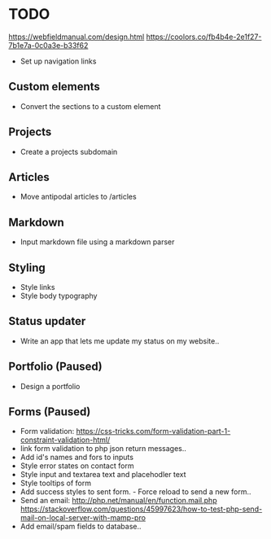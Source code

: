 # TODO
https://webfieldmanual.com/design.html
https://coolors.co/fb4b4e-2e1f27-7b1e7a-0c0a3e-b33f62

- Set up navigation links

## Custom elements
- Convert the sections to a custom element

## Projects
- Create a projects subdomain

## Articles
- Move antipodal articles to /articles

## Markdown
- Input markdown file using a markdown parser

## Styling
- Style links
- Style body typography

## Status updater
- Write an app that lets me update my status on my website..

## Portfolio (Paused)
- Design a portfolio

## Forms (Paused)
- Form validation: https://css-tricks.com/form-validation-part-1-constraint-validation-html/
- link form validation to php json return messages..
- Add id's names and fors to inputs
- Style error states on contact form
- Style input and textarea text and placehodler text
- Style tooltips of form
- Add success styles to sent form. - Force reload to send a new form..
- Send an email: http://php.net/manual/en/function.mail.php https://stackoverflow.com/questions/45997623/how-to-test-php-send-mail-on-local-server-with-mamp-pro
- Add email/spam fields to database..